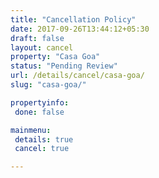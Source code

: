 ```yaml
---
title: "Cancellation Policy"
date: 2017-09-26T13:44:12+05:30
draft: false
layout: cancel
property: "Casa Goa"
status: "Pending Review"
url: /details/cancel/casa-goa/
slug: "casa-goa/"

propertyinfo:
 done: false

mainmenu:
 details: true
 cancel: true

---
```


